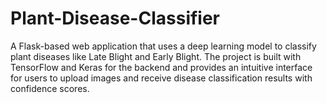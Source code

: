 # Plant-Disease-Classifier
A Flask-based web application that uses a deep learning model to classify plant diseases like Late Blight and Early Blight. The project is built with TensorFlow and Keras for the backend and provides an intuitive interface for users to upload images and receive disease classification results with confidence scores.
